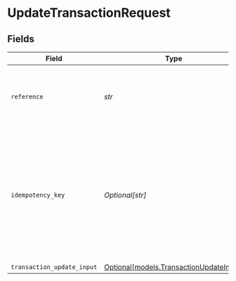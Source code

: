 # UpdateTransactionRequest


## Fields

| Field                                                                                                                                                                         | Type                                                                                                                                                                          | Required                                                                                                                                                                      | Description                                                                                                                                                                   |
| ----------------------------------------------------------------------------------------------------------------------------------------------------------------------------- | ----------------------------------------------------------------------------------------------------------------------------------------------------------------------------- | ----------------------------------------------------------------------------------------------------------------------------------------------------------------------------- | ----------------------------------------------------------------------------------------------------------------------------------------------------------------------------- |
| `reference`                                                                                                                                                                   | *str*                                                                                                                                                                         | :heavy_check_mark:                                                                                                                                                            | This is the Bolt transaction reference. (ex. N7Y3-NFKC-VFRF)                                                                                                                  |
| `idempotency_key`                                                                                                                                                             | *Optional[str]*                                                                                                                                                               | :heavy_minus_sign:                                                                                                                                                            | A key created by merchants that ensures `POST` and `PATCH` requests are only performed once. [Read more about Idempotent Requests here](/developers/references/idempotency/). |
| `transaction_update_input`                                                                                                                                                    | [Optional[models.TransactionUpdateInput]](../models/transactionupdateinput.md)                                                                                                | :heavy_minus_sign:                                                                                                                                                            | N/A                                                                                                                                                                           |